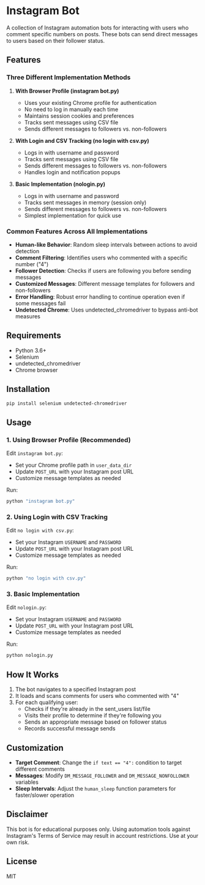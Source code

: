 # Instagram Bot

A collection of Instagram automation bots for interacting with users who comment specific numbers on posts. These bots can send direct messages to users based on their follower status.

## Features

### Three Different Implementation Methods

1. **With Browser Profile (instagram bot.py)**
   - Uses your existing Chrome profile for authentication
   - No need to log in manually each time
   - Maintains session cookies and preferences
   - Tracks sent messages using CSV file
   - Sends different messages to followers vs. non-followers

2. **With Login and CSV Tracking (no login with csv.py)**
   - Logs in with username and password
   - Tracks sent messages using CSV file
   - Sends different messages to followers vs. non-followers
   - Handles login and notification popups

3. **Basic Implementation (nologin.py)**
   - Logs in with username and password
   - Tracks sent messages in memory (session only)
   - Sends different messages to followers vs. non-followers
   - Simplest implementation for quick use

### Common Features Across All Implementations

- **Human-like Behavior**: Random sleep intervals between actions to avoid detection
- **Comment Filtering**: Identifies users who commented with a specific number ("4")
- **Follower Detection**: Checks if users are following you before sending messages
- **Customized Messages**: Different message templates for followers and non-followers
- **Error Handling**: Robust error handling to continue operation even if some messages fail
- **Undetected Chrome**: Uses undetected_chromedriver to bypass anti-bot measures

## Requirements

- Python 3.6+
- Selenium
- undetected_chromedriver
- Chrome browser

## Installation

```bash
pip install selenium undetected-chromedriver
```

## Usage

### 1. Using Browser Profile (Recommended)

Edit `instagram bot.py`:
- Set your Chrome profile path in `user_data_dir`
- Update `POST_URL` with your Instagram post URL
- Customize message templates as needed

Run:
```bash
python "instagram bot.py"
```

### 2. Using Login with CSV Tracking

Edit `no login with csv.py`:
- Set your Instagram `USERNAME` and `PASSWORD`
- Update `POST_URL` with your Instagram post URL
- Customize message templates as needed

Run:
```bash
python "no login with csv.py"
```

### 3. Basic Implementation

Edit `nologin.py`:
- Set your Instagram `USERNAME` and `PASSWORD`
- Update `POST_URL` with your Instagram post URL
- Customize message templates as needed

Run:
```bash
python nologin.py
```

## How It Works

1. The bot navigates to a specified Instagram post
2. It loads and scans comments for users who commented with "4"
3. For each qualifying user:
   - Checks if they're already in the sent_users list/file
   - Visits their profile to determine if they're following you
   - Sends an appropriate message based on follower status
   - Records successful message sends

## Customization

- **Target Comment**: Change the `if text == "4":` condition to target different comments
- **Messages**: Modify `DM_MESSAGE_FOLLOWER` and `DM_MESSAGE_NONFOLLOWER` variables
- **Sleep Intervals**: Adjust the `human_sleep` function parameters for faster/slower operation

## Disclaimer

This bot is for educational purposes only. Using automation tools against Instagram's Terms of Service may result in account restrictions. Use at your own risk.

## License

MIT